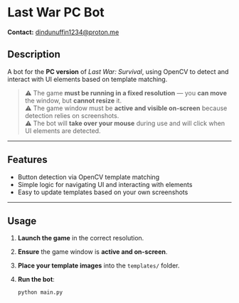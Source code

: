 # Last War PC Bot

**Contact:** dindunuffin1234@proton.me

## Description

A bot for the **PC version** of *Last War: Survival*, using OpenCV to detect and interact with UI elements based on template matching.

> ⚠️ The game **must be running in a fixed resolution** — you **can move** the window, but **cannot resize** it.  
> ⚠️ The game window must be **active and visible on-screen** because detection relies on screenshots.  
> ⚠️ The bot will **take over your mouse** during use and will click when UI elements are detected.

---

## Features

- Button detection via OpenCV template matching
- Simple logic for navigating UI and interacting with elements
- Easy to update templates based on your own screenshots

---

## Usage

1. **Launch the game** in the correct resolution.
2. **Ensure** the game window is **active and on-screen**.
3. **Place your template images** into the `templates/` folder.
4. **Run the bot**:

   ```bash
   python main.py
